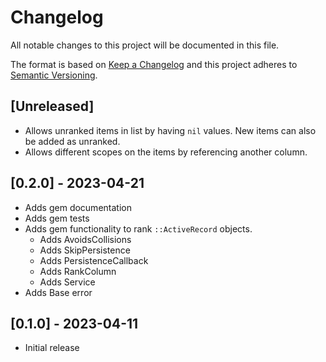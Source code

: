 # Changelog

All notable changes to this project will be documented in this file.
 
The format is based on [Keep a Changelog](http://keepachangelog.com/)
and this project adheres to [Semantic Versioning](http://semver.org/).

## [Unreleased]

- Allows unranked items in list by having `nil` values. New items can also be added as unranked.
- Allows different scopes on the items by referencing another column.

## [0.2.0] - 2023-04-21

- Adds gem documentation
- Adds gem tests
- Adds gem functionality to rank `::ActiveRecord` objects.
  - Adds AvoidsCollisions
  - Adds SkipPersistence
  - Adds PersistenceCallback
  - Adds RankColumn
  - Adds Service
- Adds Base error

## [0.1.0] - 2023-04-11

- Initial release
